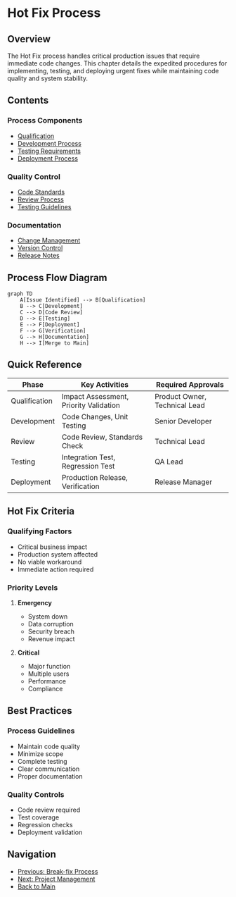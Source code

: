 # Hot Fix Process

## Overview

The Hot Fix process handles critical production issues that require immediate code changes. This chapter details the expedited procedures for implementing, testing, and deploying urgent fixes while maintaining code quality and system stability.

## Contents

### Process Components
- [Qualification](qualification.md)
- [Development Process](development.md)
- [Testing Requirements](testing.md)
- [Deployment Process](deployment.md)

### Quality Control
- [Code Standards](code-standards.md)
- [Review Process](review-process.md)
- [Testing Guidelines](testing-guidelines.md)

### Documentation
- [Change Management](change-management.md)
- [Version Control](version-control.md)
- [Release Notes](release-notes.md)

## Process Flow Diagram

```mermaid
graph TD
    A[Issue Identified] --> B[Qualification]
    B --> C[Development]
    C --> D[Code Review]
    D --> E[Testing]
    E --> F[Deployment]
    F --> G[Verification]
    G --> H[Documentation]
    H --> I[Merge to Main]
```

## Quick Reference

| Phase | Key Activities | Required Approvals |
|-------|---------------|-------------------|
| Qualification | Impact Assessment, Priority Validation | Product Owner, Technical Lead |
| Development | Code Changes, Unit Testing | Senior Developer |
| Review | Code Review, Standards Check | Technical Lead |
| Testing | Integration Test, Regression Test | QA Lead |
| Deployment | Production Release, Verification | Release Manager |

## Hot Fix Criteria

### Qualifying Factors
- Critical business impact
- Production system affected
- No viable workaround
- Immediate action required

### Priority Levels
1. **Emergency**
   - System down
   - Data corruption
   - Security breach
   - Revenue impact

2. **Critical**
   - Major function
   - Multiple users
   - Performance
   - Compliance

## Best Practices

### Process Guidelines
- Maintain code quality
- Minimize scope
- Complete testing
- Clear communication
- Proper documentation

### Quality Controls
- Code review required
- Test coverage
- Regression checks
- Deployment validation

## Navigation

- [Previous: Break-fix Process](../07-break-fix/README.md)
- [Next: Project Management](../09-project-management/README.md)
- [Back to Main](../../README.md)

